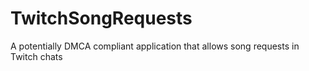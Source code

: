 # TwitchSongRequests
A potentially DMCA compliant application that allows song requests in Twitch chats
